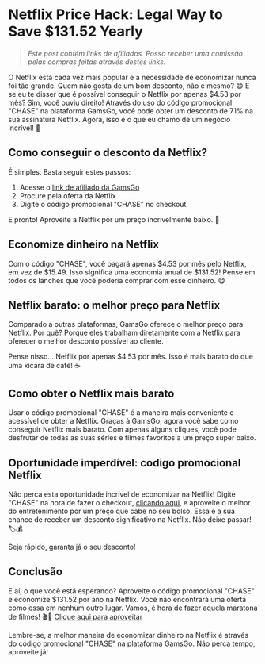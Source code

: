 # Netflix Price Hack: Legal Way to Save $131.52 Yearly 

> *Este post contém links de afiliados. Posso receber uma comissão pelas compras feitas através destes links.*

O Netflix está cada vez mais popular e a necessidade de economizar nunca foi tão grande. Quem não gosta de um bom desconto, não é mesmo? 😄 E se eu te disser que é possível conseguir o Netflix por apenas $4.53 por mês? Sim, você ouviu direito! Através do uso do código promocional "CHASE" na plataforma GamsGo, você pode obter um desconto de 71% na sua assinatura Netflix. Agora, isso é o que eu chamo de um negócio incrível! 🚀

## Como conseguir o desconto da Netflix? 

É simples. Basta seguir estes passos:

1. Acesse o [link de afiliado da GamsGo](https://www.gamsgo.com/partner/ykeX7B)
2. Procure pela oferta da Netflix
3. Digite o código promocional "CHASE" no checkout

E pronto! Aproveite a Netflix por um preço incrivelmente baixo. 🤩

## Economize dinheiro na Netflix

Com o código "CHASE", você pagará apenas $4.53 por mês pelo Netflix, em vez de $15.49. Isso significa uma economia anual de $131.52! Pense em todos os lanches que você poderia comprar com esse dinheiro. 😋

## Netflix barato: o melhor preço para Netflix

Comparado a outras plataformas, GamsGo oferece o melhor preço para Netflix. Por quê? Porque eles trabalham diretamente com a Netflix para oferecer o melhor desconto possível ao cliente. 

Pense nisso... Netflix por apenas $4.53 por mês. Isso é mais barato do que uma xícara de café! ☕

## Como obter o Netflix mais barato

Usar o código promocional "CHASE" é a maneira mais conveniente e acessível de obter a Netflix. Graças à GamsGo, agora você sabe como conseguir Netflix mais barato. Com apenas alguns cliques, você pode desfrutar de todas as suas séries e filmes favoritos a um preço super baixo.

## Oportunidade imperdível: codigo promocional Netflix

Não perca esta oportunidade incrível de economizar na Netflix! Digite "CHASE" na hora de fazer o checkout, [clicando aqui](https://www.gamsgo.com/partner/ykeX7B), e aproveite o melhor do entretenimento por um preço que cabe no seu bolso. Essa é a sua chance de receber um desconto significativo na Netflix. Não deixe passar! 🏷️💰

Seja rápido, garanta já o seu desconto!

## Conclusão

E aí, o que você está esperando? Aproveite o código promocional "CHASE" e economize $131.52 por ano na Netflix. Você não encontrará uma oferta como essa em nenhum outro lugar. Vamos, é hora de fazer aquela maratona de filmes! 🎬🍿 [Clique aqui para aproveitar](https://www.gamsgo.com/partner/ykeX7B)

Lembre-se, a melhor maneira de economizar dinheiro na Netflix é através do código promocional "CHASE" na plataforma GamsGo. Não perca tempo, aproveite já!